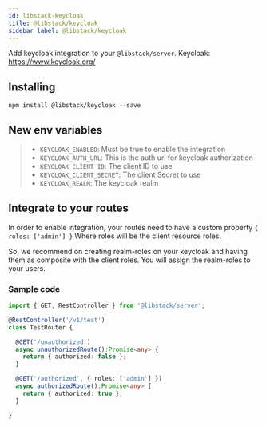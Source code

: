 ```yaml
---
id: libstack-keycloak
title: @libstack/keycloak
sidebar_label: @libstack/keycloak
---
```


Add keycloak integration to your `@libstack/server`.
Keycloak: https://www.keycloak.org/

## Installing

```
npm install @libstack/keycloak --save
```

## New env variables
>- `KEYCLOAK_ENABLED`: Must be true to enable the integration
>- `KEYCLOAK_AUTH_URL`: This is the auth url for keycloak authorization
>- `KEYCLOAK_CLIENT_ID`: The client ID to use
>- `KEYCLOAK_CLIENT_SECRET`: The client Secret to use
>- `KEYCLOAK_REALM`: The keycloak realm

## Integrate to your routes
In order to enable integration, your routes need to have a custom property `{ roles: ['admin'] }`
Where roles will be the client resource roles.

So, we recommend on creating realm-roles on your keycloak and having them as composite with the client roles.
You will assign the realm-roles to your users.

### Sample code

```typescript
import { GET, RestController } from '@libstack/server';

@RestController('/v1/test')
class TestRouter {

  @GET('/unauthorized')
  async unauthorizedRoute():Promise<any> {
    return { authorized: false };
  }

  @GET('/authorized', { roles: ['admin'] })
  async authorizedRoute():Promise<any> {
    return { authorized: true };
  }

}
```
